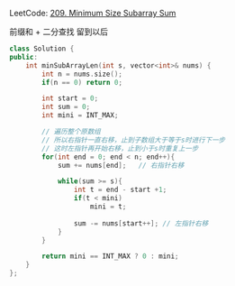 LeetCode: [209. Minimum Size Subarray Sum](https://leetcode.com/problems/minimum-size-subarray-sum/)

前缀和 + 二分查找 留到以后

~~~C++
class Solution {
public:
    int minSubArrayLen(int s, vector<int>& nums) {
        int n = nums.size();
        if(n == 0) return 0;

        int start = 0; 
        int sum = 0;
        int mini = INT_MAX;

        // 遍历整个原数组
        // 所以右指针一直右移，止到子数组大于等于s时进行下一步
        // 这时左指针再开始右移，止到小于s时重复上一步
        for(int end = 0; end < n; end++){
            sum += nums[end];   // 右指针右移

            while(sum >= s){
                int t = end - start +1;
                if(t < mini)
                    mini = t;
                
                sum -= nums[start++]; // 左指针右移
            }
        }

        return mini == INT_MAX ? 0 : mini;
    }
};
~~~

